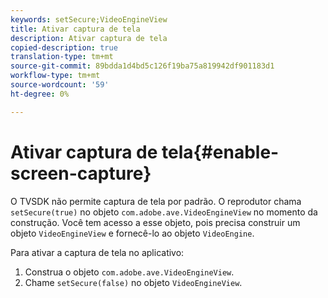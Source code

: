 ```yaml
---
keywords: setSecure;VideoEngineView
title: Ativar captura de tela
description: Ativar captura de tela
copied-description: true
translation-type: tm+mt
source-git-commit: 89bdda1d4bd5c126f19ba75a819942df901183d1
workflow-type: tm+mt
source-wordcount: '59'
ht-degree: 0%

---
```



# Ativar captura de tela{#enable-screen-capture}

O TVSDK não permite captura de tela por padrão. O reprodutor chama `setSecure(true)` no objeto `com.adobe.ave.VideoEngineView` no momento da construção. Você tem acesso a esse objeto, pois precisa construir um objeto `VideoEngineView` e fornecê-lo ao objeto `VideoEngine`.

Para ativar a captura de tela no aplicativo:

1. Construa o objeto `com.adobe.ave.VideoEngineView`.
1. Chame `setSecure(false)` no objeto `VideoEngineView`.
